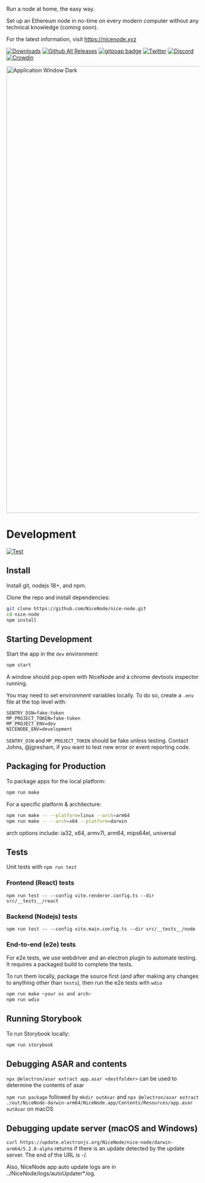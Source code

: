 Run a node at home, the easy way.

Set up an Ethereum node in no-time on every modern computer without any technical knowledge (coming soon).

For the latest information, visit https://nicenode.xyz

[![Downloads](https://badgen.net/badge/icon/alpha?label=downloads)](https://www.nicenode.xyz/#download)
[![Github All Releases](https://img.shields.io/github/downloads/NiceNode/nice-node/total.svg)]()
[![gitpoap badge](https://public-api.gitpoap.io/v1/repo/NiceNode/nice-node/badge)](https://www.gitpoap.io/gh/NiceNode/nice-node)
[![Twitter](https://img.shields.io/twitter/url/https/twitter.com/cloudposse.svg?style=social&label=NiceNode)](https://twitter.com/NiceNodeApp)
[![Discord](https://badgen.net/badge/icon/discord?icon=discord&label)](https://discord.gg/k3dpYU4Pn9)
[![Crowdin](https://badges.crowdin.net/nicenode/localized.svg)](https://crowdin.com/project/nicenode)

<img width="1164" alt="Application Window Dark" src="https://github.com/NiceNode/nice-node/assets/3721291/835ced91-3a2f-4be6-a30e-11dd025fa20e">

# Development

[![Test](https://github.com/jgresham/nice-node/actions/workflows/test.yml/badge.svg)](https://github.com/jgresham/nice-node/actions/workflows/test.yml)

## Install

Install git, nodejs 18+, and npm.

Clone the repo and install dependencies:

```bash
git clone https://github.com/NiceNode/nice-node.git
cd nice-node
npm install
```

## Starting Development

Start the app in the `dev` environment:

```bash
npm start
```

A window should pop open with NiceNode and a chrome devtools inspector running.

You may need to set environment variables locally. To do so, create a `.env` file at the top level with:

```
SENTRY_DSN=fake-token
MP_PROJECT_TOKEN=fake-token
MP_PROJECT_ENV=dev
NICENODE_ENV=development
```

`SENTRY_DSN` and `MP_PROJECT_TOKEN` should be fake unless testing. Contact Johns, @jgresham, if you want to test new error or event reporting code.

## Packaging for Production

To package apps for the local platform:

```bash
npm run make
```

For a specific platform & architecture:

```bash
npm run make -- --platform=linux --arch=arm64
npm run make -- --arch=x64 --platform=darwin
```
arch options include: ia32, x64, armv7l, arm64, mips64el, universal

## Tests

Unit tests with `npm run test`

### Frontend (React) tests
`npm run test -- --config vite.renderer.config.ts --dir src/__tests__/react`

### Backend (Nodejs) tests
`npm run test -- --config vite.main.config.ts --dir src/__tests__/node`

### End-to-end (e2e) tests

For e2e tests, we use webdriver and an electron plugin to automate testing.
It requires a packaged build to complete the tests.

To run them locally, package the source first (and after making any changes to anything other than `tests`), then run the e2e tests with `wdio`

```bash
npm run make <your os and arch>
npm run wdio
```

## Running Storybook

To run Storybook locally:

```bash
npm run storybook
```


## Debugging ASAR and contents
`npx @electron/asar extract app.asar <destfolder>` can be used to determine the contents of asar

`npm run package` followed by `mkdir outAsar` and `npx @electron/asar extract ./out/NiceNode-darwin-arm64/NiceNode.app/Contents/Resources/app.asar outAsar` on macOS

## Debugging update server (macOS and Windows)
`curl https://update.electronjs.org/NiceNode/nice-node/darwin-arm64/5.2.0-alpha` returns if there is an update detected by the update server. The end of the URL is <platform>-<arch>/<version>.

Also, NiceNode app auto update logs are in ../NiceNode/logs/autoUpdater*.log.

